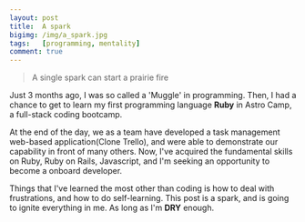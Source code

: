 ```yaml
---
layout: post
title:  A spark  
bigimg: /img/a_spark.jpg
tags:	[programming, mentality]
comment: true
---
```


>A single spark can start a prairie fire

Just 3 months ago, I was so called a 'Muggle' in programming. Then, I had a chance to get to learn my first programming language **Ruby** in Astro Camp, a full-stack coding bootcamp.

At the end of the day, we as a team have developed a task management web-based application(Clone Trello), and were able to demonstrate our capability in front of many others. Now, I've acquired the fundamental skills on Ruby, Ruby on Rails, Javascript, and I'm seeking an opportunity to become a onboard developer.

Things that I've learned the most other than coding is how to deal with frustrations, and how to do self-learning. This post is a spark, and is going to ignite everything in me. As long as I'm **DRY** enough.  




<!-- photo credited to @januprasad on Unsplash -->
